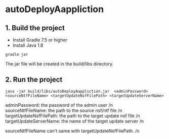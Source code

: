 # autoDeployAappliction

## 1. Build the project
 - Install Gradle 7.5 or higher
 - Install Java 1.8


```
gradle jar
```
The jar file will be created in the build/libs directory.
## 2. Run the project

```
java -jar build/libs/autoDeployAappliction.jar  <adminPassword> <sourceNtfFileName> <targetUpdateNsfFilePath> <targetUpdateServerName>
```
adminPassword: the password of the admin user /n    
sourceNtfFileName: the path to the source nsf/ntf file /n
targetUpdateNsfFilePath: the path to the target update nsf file /n
targetUpdateServerName: the name of the target update server /n

sourceNtfFileName can't same with targetUpdateNsfFilePath.  /n
